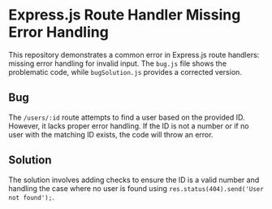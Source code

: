 # Express.js Route Handler Missing Error Handling
This repository demonstrates a common error in Express.js route handlers: missing error handling for invalid input.  The `bug.js` file shows the problematic code, while `bugSolution.js` provides a corrected version.

## Bug
The `/users/:id` route attempts to find a user based on the provided ID.  However, it lacks proper error handling. If the ID is not a number or if no user with the matching ID exists, the code will throw an error.

## Solution
The solution involves adding checks to ensure the ID is a valid number and handling the case where no user is found using `res.status(404).send('User not found');`.